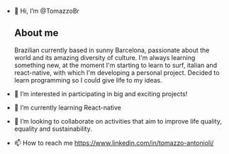 - 👋 Hi, I’m @TomazzoBr

  ## About me
  
  Brazilian currently based in sunny Barcelona, passionate about the world and its amazing diversity of culture. I'm always learning something new, at the moment I'm starting to learn to surf, italian and react-native, with which I'm developing a personal project. Decided to learn programming so I could give life to my ideas.

- 👀 I’m interested in participating in big and exciting projects!
- 🌱 I’m currently learning React-native
- 💞️ I’m looking to collaborate on activities that aim to improve life quality, equality and sustainability.
- 📫 How to reach me https://www.linkedin.com/in/tomazzo-antonioli/

<!---
TomazzoBr/TomazzoBr is a ✨ special ✨ repository because its `README.md` (this file) appears on your GitHub profile.
You can click the Preview link to take a look at your changes.
--->
